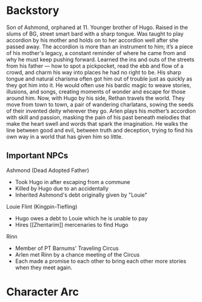 # Backstory
Son of Ashmond, orphaned at 11. Younger brother of Hugo. Raised in the slums of BG, street smart bard with a sharp tongue. Was taught to play accordion by his mother and holds on to her accordion well after she passed away. The accordion is more than an instrument to him; it’s a piece of his mother's legacy, a constant reminder of where he came from and why he must keep pushing forward. Learned the ins and outs of the streets from his father — how to spot a pickpocket, read the ebb and flow of a crowd, and charm his way into places he had no right to be. His sharp tongue and natural charisma often got him out of trouble just as quickly as they got him into it. He would often use his bardic magic to weave stories, illusions, and songs, creating moments of wonder and escape for those around him. Now, with Hugo by his side, Rethan travels the world. They move from town to town, a pair of wandering charlatans, sowing the seeds of their invented deity wherever they go. Arlen plays his mother’s accordion with skill and passion, masking the pain of his past beneath melodies that make the heart swell and words that spark the imagination. He walks the line between good and evil, between truth and deception, trying to find his own way in a world that has given him so little.

## Important NPCs
Ashmond (Dead Adopted Father)
- Took Hugo in after escaping from a commune
- Killed by Hugo due to an accidentally
- Inherited Ashmond's debt originally given by "Louie"

Louie Flint (Kingpin-Tiefling)
- Hugo owes a debt to Louie which he is unable to pay
- Hires [[Zhentarim]] mercenaries to find Hugo

Rinn
- Member of PT Barnums' Traveling Circus
- Arlen met Rinn by a chance meeting of the Circus
- Each made a promise to each other to bring each other more stories when they meet again.

# Character Arc